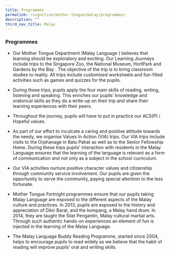 ```yaml
---
title: Programmes
permalink: /cognitive/mother-tongue/malay/programmes/
description: ""
third_nav_title: Malay
---
```

### **Programmes**
*   Our Mother Tongue Department (Malay Language ) believes that learning should be exploratory and exciting. Our Learning Journeys include trips to the Singapore Zoo, the National Museum, HortPark and Gardens by the Bay . The objective of the trip is to bring classroom studies to reality. All trips include customised worksheets and fun-filled activities such as games and quizzes for the pupils.

*   During these trips, pupils apply the four main skills of reading, writing, listening and speaking. This enriches our pupils’ knowledge and oratorical skills as they do a write-up on their trip and share their learning experiences with their peers.

*   Throughout the journey, pupils will have to put in practice our ACS(P) _i_ Hopeful values.

*   As part of our effort to inculcate a caring and positive attitude towards the needy, we organise Values In Action (VIA) trips. Our VIA trips include visits to the Orphanage in Batu Pahat as well as to the Senior Fellowship Home. During these trips pupils’ interaction with residents in the Malay Language ensures that the learning of the language is relevant as a form of communication and not only as a subject in the school curriculum.

*   Our VIA activities nurture positive character values and citizenship through community service involvement. Our pupils are given the opportunity to serve the community, paying special attention to the less fortunate.

*   Mother Tongue Fortnight programmes ensure that our pupils taking Malay Language are exposed to the different aspects of the Malay culture and practices. In 2013, pupils are exposed to the history and appreciation of Dikir Barat, and the kompang, a Malay hand drum. In 2014, they are taught the Silat Pengantin, Malay cultural martial arts. Through such authentic hands-on experiences an element of fun is injected in the learning of the Malay Language.

*   The Malay Language Buddy Reading Programme, started since 2004, helps to encourage pupils to read widely as we believe that the habit of reading will improve pupils’ oral and writing skills.
